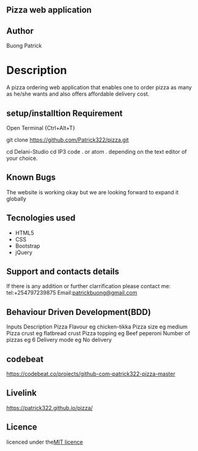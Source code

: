 ## Pizza web application

## Author

Buong Patrick

# Description
A pizza ordering web application that enables one to order pizza as many as he/she wants and also offers affordable delivery cost.

## setup/installtion Requirement

Open Terminal {Ctrl+Alt+T}

git clone https://github.com/Patrick322/pizza.git

cd Delani-Studio
cd IP3
code . or atom . depending on the text editor of your choice.


## Known Bugs

The website is working okay but we are looking forward to expand it  globally

## Tecnologies used
* HTML5
* CSS
* Bootstrap
* jQuery

## Support and contacts details
If there is any addition or further clarrification please contact me:
tel:+254797239875
Email:patrickbuong@gmail.com

## Behaviour Driven Development(BDD)

Inputs	            Description
Pizza Flavour	    eg chicken-tikka
Pizza size	        eg medium
Pizza crust	        eg flatbread crust
Pizza topping	    eg Beef peperoni
Number of pizzas	eg 6
Delivery mode	    eg No delivery
   
## codebeat

https://codebeat.co/projects/github-com-patrick322-pizza-master


## Livelink

 https://patrick322.github.io/pizza/


## Licence

licenced under the[MIT licence](LICENCED)

